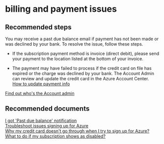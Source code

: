 <properties
	pageTitle="billing and payment issues"
	description="billing and payment issues"
	service="azure-billing"
	resource="billing"
	authors="kasparks"
	displayOrder=""
	selfHelpType="generic"
	supportTopicIds="32454856"
	resourceTags=""
	productPesIds="15659"
	cloudEnvironments="public"
/>

# billing and payment issues

## **Recommended steps**

You may receive a past due balance email if payment has not been made or was declined by your bank. To resolve the issue, follow these steps.

* If the subscription payment method is invoice (direct debit), please send your payment to the location listed at the bottom of your invoice.

* The payment may have failed to process if the credit card on file has expired or the charge was declined by your bank. The Account Admin can review and update the credit card in the Azure Account Center.<br>
[How to update payment info](https://azure.microsoft.com/documentation/articles/billing-how-to-change-credit-card/)

[Find out who's the Account admin](https://docs.microsoft.com/azure/billing-subscription-transfer#whoisaa)<br>

## **Recommended documents**

[I got 'Past due balance' notification](https://azure.microsoft.com/documentation/articles/billing-azure-subscription-past-due-balance/)<br>
[Troubleshoot issues signing up for Azure](https://azure.microsoft.com/documentation/articles/billing-troubleshoot-azure-sign-up-issues/)<br>
[Why my credit card doesn't go through when I try to sign up for Azure?](https://azure.microsoft.com/documentation/articles/billing-credit-card-fails-during-azure-sign-up/)<br>
[What to do if my subscription shows as disabled?](https://azure.microsoft.com/documentation/articles/billing-subscription-become-disable/)<br>

